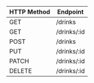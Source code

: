 | HTTP Method | Endpoint         |
|-------------|------------------|
| GET         | /drinks          |
| GET         | /drinks/:id      |
| POST        | /drinks          |
| PUT         | /drinks/:id      |
| PATCH       | /drinks/:id      |
| DELETE      | /drinks/:id      |